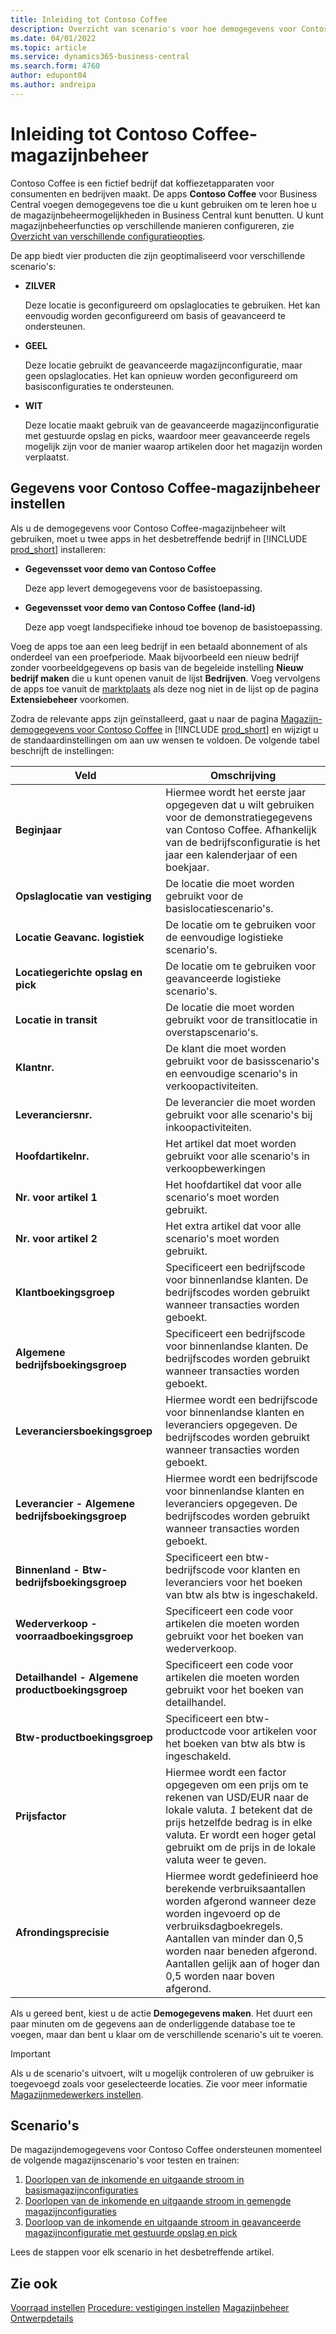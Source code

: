 ```yaml
---
title: Inleiding tot Contoso Coffee
description: Overzicht van scenario's voor hoe demogegevens voor Contoso Coffee u kunnen helpen bij het leren gebruiken van de magazijnbeheermogelijkheden in Business Central.
ms.date: 04/01/2022
ms.topic: article
ms.service: dynamics365-business-central
ms.search.form: 4760
author: edupont04
ms.author: andreipa
---
```


# <a name="introduction-to-contoso-coffee-warehousing"></a>Inleiding tot Contoso Coffee-magazijnbeheer

Contoso Coffee is een fictief bedrijf dat koffiezetapparaten voor consumenten en bedrijven maakt. De apps **Contoso Coffee** voor Business Central voegen demogegevens toe die u kunt gebruiken om te leren hoe u de magazijnbeheermogelijkheden in Business Central kunt benutten. U kunt magazijnbeheerfuncties op verschillende manieren configureren, zie [Overzicht van verschillende configuratieopties](../../design-details-warehouse-management.md#overview-of-different-configuration-options).

De app biedt vier producten die zijn geoptimaliseerd voor verschillende scenario's:

- **ZILVER**  

  Deze locatie is geconfigureerd om opslaglocaties te gebruiken. Het kan eenvoudig worden geconfigureerd om basis of geavanceerd te ondersteunen. 

- **GEEL**  

  Deze locatie gebruikt de geavanceerde magazijnconfiguratie, maar geen opslaglocaties. Het kan opnieuw worden geconfigureerd om basisconfiguraties te ondersteunen.

- **WIT**  

  Deze locatie maakt gebruik van de geavanceerde magazijnconfiguratie met gestuurde opslag en picks, waardoor meer geavanceerde regels mogelijk zijn voor de manier waarop artikelen door het magazijn worden verplaatst.

## <a name="set-up-contoso-coffee-warehousing-data"></a>Gegevens voor Contoso Coffee-magazijnbeheer instellen

Als u de demogegevens voor Contoso Coffee-magazijnbeheer wilt gebruiken, moet u twee apps in het desbetreffende bedrijf in [!INCLUDE [prod_short](../../includes/prod_short.md)] installeren:  

- **Gegevensset voor demo van Contoso Coffee**  

    Deze app levert demogegevens voor de basistoepassing.  
- **Gegevensset voor demo van Contoso Coffee (land-id)**  

    Deze app voegt landspecifieke inhoud toe bovenop de basistoepassing.

Voeg de apps toe aan een leeg bedrijf in een betaald abonnement of als onderdeel van een proefperiode. Maak bijvoorbeeld een nieuw bedrijf zonder voorbeeldgegevens op basis van de begeleide instelling **Nieuw bedrijf maken** die u kunt openen vanuit de lijst **Bedrijven**. Voeg vervolgens de apps toe vanuit de [marktplaats](../../ui-extensions-install-uninstall.md#install) als deze nog niet in de lijst op de pagina **Extensiebeheer** voorkomen.  

Zodra de relevante apps zijn geïnstalleerd, gaat u naar de pagina [Magazijn-demogegevens voor Contoso Coffee](https://businesscentral.dynamics.com/?page=4761) in [!INCLUDE [prod_short](../../includes/prod_short.md)] en wijzigt u de standaardinstellingen om aan uw wensen te voldoen. De volgende tabel beschrijft de instellingen:  

|Veld  |Omschrijving  |
|---------|---------|
|**Beginjaar** |Hiermee wordt het eerste jaar opgegeven dat u wilt gebruiken voor de demonstratiegegevens van Contoso Coffee. Afhankelijk van de bedrijfsconfiguratie is het jaar een kalenderjaar of een boekjaar.|
|**Opslaglocatie van vestiging**  |De locatie die moet worden gebruikt voor de basislocatiescenario's.|
|**Locatie Geavanc. logistiek**  |De locatie om te gebruiken voor de eenvoudige logistieke scenario's.|
|**Locatiegerichte opslag en pick**  |De locatie om te gebruiken voor geavanceerde logistieke scenario's.|
|**Locatie in transit**  |De locatie die moet worden gebruikt voor de transitlocatie in overstapscenario's.|
|**Klantnr.**  |De klant die moet worden gebruikt voor de basisscenario's en eenvoudige scenario's in verkoopactiviteiten.|
|**Leveranciersnr.**  |De leverancier die moet worden gebruikt voor alle scenario's bij inkoopactiviteiten.|
|**Hoofdartikelnr.**  |Het artikel dat moet worden gebruikt voor alle scenario's in verkoopbewerkingen|
|**Nr. voor artikel 1**  |Het hoofdartikel dat voor alle scenario's moet worden gebruikt.|
|**Nr. voor artikel 2**  |Het extra artikel dat voor alle scenario's moet worden gebruikt.|
|**Klantboekingsgroep**|Specificeert een bedrijfscode voor binnenlandse klanten. De bedrijfscodes worden gebruikt wanneer transacties worden geboekt. |
|**Algemene bedrijfsboekingsgroep**|Specificeert een bedrijfscode voor binnenlandse klanten. De bedrijfscodes worden gebruikt wanneer transacties worden geboekt. |
|**Leveranciersboekingsgroep**|Hiermee wordt een bedrijfscode voor binnenlandse klanten en leveranciers opgegeven. De bedrijfscodes worden gebruikt wanneer transacties worden geboekt. |
|**Leverancier - Algemene bedrijfsboekingsgroep**|Hiermee wordt een bedrijfscode voor binnenlandse klanten en leveranciers opgegeven. De bedrijfscodes worden gebruikt wanneer transacties worden geboekt. |
|**Binnenland - Btw-bedrijfsboekingsgroep**|Specificeert een btw-bedrijfscode voor klanten en leveranciers voor het boeken van btw als btw is ingeschakeld.|
|**Wederverkoop - voorraadboekingsgroep**    |Specificeert een code voor artikelen die moeten worden gebruikt voor het boeken van wederverkoop.|
|**Detailhandel - Algemene productboekingsgroep**    |Specificeert een code voor artikelen die moeten worden gebruikt voor het boeken van detailhandel.|
|**Btw-productboekingsgroep**    |Specificeert een btw-productcode voor artikelen voor het boeken van btw als btw is ingeschakeld.|
|**Prijsfactor**     |Hiermee wordt een factor opgegeven om een prijs om te rekenen van USD/EUR naar de lokale valuta. *1* betekent dat de prijs hetzelfde bedrag is in elke valuta. Er wordt een hoger getal gebruikt om de prijs in de lokale valuta weer te geven. |
|**Afrondingsprecisie**  |Hiermee wordt gedefinieerd hoe berekende verbruiksaantallen worden afgerond wanneer deze worden ingevoerd op de verbruiksdagboekregels. Aantallen van minder dan 0,5 worden naar beneden afgerond. Aantallen gelijk aan of hoger dan 0,5 worden naar boven afgerond.|

Als u gereed bent, kiest u de actie **Demogegevens maken**. Het duurt een paar minuten om de gegevens aan de onderliggende database toe te voegen, maar dan bent u klaar om de verschillende scenario's uit te voeren.  

> [!IMPORTANT]
> Als u de scenario's uitvoert, wilt u mogelijk controleren of uw gebruiker is toegevoegd zoals voor geselecteerde locaties. Zie voor meer informatie [Magazijnmedewerkers instellen](../../warehouse-how-to-set-up-warehouse-employees.md).

## <a name="scenarios"></a>Scenario's

De magazijndemogegevens voor Contoso Coffee ondersteunen momenteel de volgende magazijnscenario's voor testen en trainen:

1.  [Doorlopen van de inkomende en uitgaande stroom in basismagazijnconfiguraties](warehouse-basic-flow-putaway-pick.md)
2.  [Doorlopen van de inkomende en uitgaande stroom in gemengde magazijnconfiguraties](warehouse-mixed-flow-receive-pick-ship.md)
3.  [Doorloop van de inkomende en uitgaande stroom in geavanceerde magazijnconfiguratie met gestuurde opslag en pick](warehouse-directed-flow.md)

Lees de stappen voor elk scenario in het desbetreffende artikel.  

## <a name="see-also"></a>Zie ook

[Voorraad instellen](../../inventory-setup-inventory.md) 
[Procedure: vestigingen instellen](../../inventory-how-setup-locations.md) 
[Magazijnbeheer](../../warehouse-manage-warehouse.md) 
[Ontwerpdetails](../../design-details-warehouse-overview.md) 
